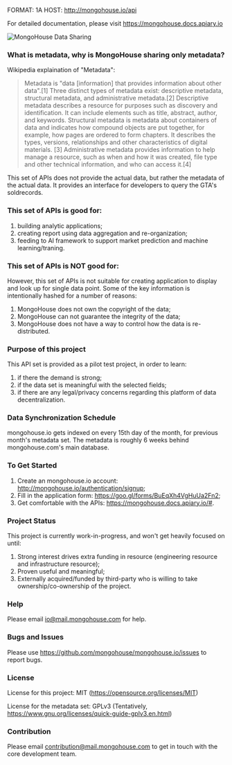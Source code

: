 FORMAT: 1A
HOST: http://mongohouse.io/api

For detailed documentation, please visit https://mongohouse.docs.apiary.io

![MongoHouse Data Sharing](https://lh5.googleusercontent.com/Z2QFljmH-2sDXimzL6v4n0qpPzuXbGgzPMs1aei54YGxbKSNJ1VazGTNDrZVE3Kx7giwXgUlHQ=w1910)



### What is metadata, why is MongoHouse sharing only metadata?

Wikipedia explaination of "Metadata":

> Metadata is "data [information] that provides information about other data".[1] Three distinct types of metadata exist: descriptive metadata, structural metadata, and administrative metadata.[2]
> Descriptive metadata describes a resource for purposes such as discovery and identification. It can include elements such as title, abstract, author, and keywords.
> Structural metadata is metadata about containers of data and indicates how compound objects are put together, for example, how pages are ordered to form chapters. It describes the types, versions, relationships and other characteristics of digital materials. [3]
> Administrative metadata provides information to help manage a resource, such as when and how it was created, file type and other technical information, and who can access it.[4]

This set of APIs does not provide the actual data, but rather the metadata of the actual data. It provides an interface for developers to query the GTA's soldrecords. 

### This set of APIs is good for:

1. building analytic applications;
2. creating report using data aggregation and re-organization;
3. feeding to AI framework to support market prediction and machine learning/traning.

### This set of APIs is NOT good for:

However, this set of APIs is not suitable for creating application to display and look up for single data point. Some of the key information is intentionally hashed for a number of reasons: 

1. MongoHouse does not own the copyright of the data;
2. MongoHouse can not guarantee the integrity of the data;
3. MongoHouse does not have a way to control how the data is re-distributed.

### Purpose of this project

This API set is provided as a pilot test project, in order to learn: 

1. if there the demand is strong;
2. if the data set is meaningful with the selected fields;
3. if there are any legal/privacy concerns regarding this platform of data decentralization.

### Data Synchronization Schedule

mongohouse.io gets indexed on every 15th day of the month, for previous month's metadata set. The metadata is roughly 6 weeks behind mongohouse.com's main database.

### To Get Started

1. Create an mongohouse.io account: http://mongohouse.io/authentication/signup;
2. Fill in the application form: https://goo.gl/forms/BuEqXh4VgHuUa2Fn2;
3. Get comfortable with the APIs: https://mongohouse.docs.apiary.io/#.

### Project Status

This project is currently work-in-progress, and won't get heavily focused on until: 

1. Strong interest drives extra funding in resource (engineering resource and infrastructure resource);
2. Proven useful and meaningful;
3. Externally acquired/funded by third-party who is willing to take ownership/co-ownership of the project.

### Help

Please email io@mail.mongohouse.com for help.

### Bugs and Issues

Please use https://github.com/mongohouse/mongohouse.io/issues to report bugs.

### License

License for this project: MIT (https://opensource.org/licenses/MIT)

License for the metadata set: GPLv3 (Tentatively, https://www.gnu.org/licenses/quick-guide-gplv3.en.html)

### Contribution

Please email contribution@mail.mongohouse.com to get in touch with the core development team.
